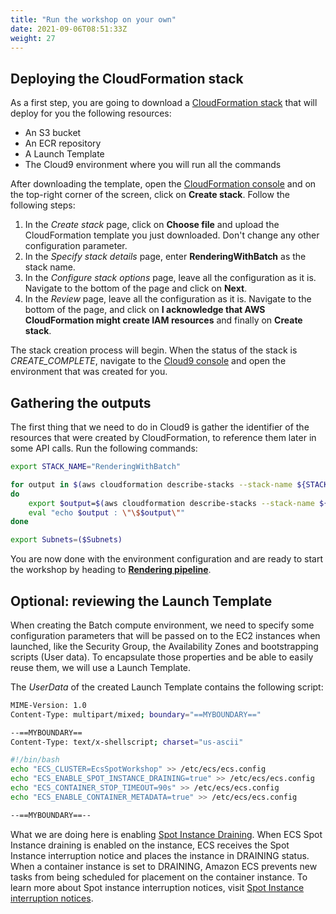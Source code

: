```yaml
---
title: "Run the workshop on your own"
date: 2021-09-06T08:51:33Z
weight: 27
---
```


## Deploying the CloudFormation stack

As a first step, you are going to download a [CloudFormation stack](https://raw.githubusercontent.com/bperezme/ec2-spot-workshops/blender_rendering_using_batch/content/rendering-with-batch/stack.yaml) that will deploy for you the following resources:

- An S3 bucket
- An ECR repository
- A Launch Template
- The Cloud9 environment where you will run all the commands

After downloading the template, open the [CloudFormation console](https://console.aws.amazon.com/cloudformation) and on the top-right corner of the screen, click on **Create stack**. Follow the following steps:

1. In the *Create stack* page, click on **Choose file** and upload the CloudFormation template you just downloaded. Don't change any other configuration parameter.
2. In the *Specify stack details* page, enter **RenderingWithBatch** as the stack name.
3. In the *Configure stack options* page, leave all the configuration as it is. Navigate to the bottom of the page and click on **Next**.
4. In the *Review* page, leave all the configuration as it is. Navigate to the bottom of the page, and click on **I acknowledge that AWS CloudFormation might create IAM resources** and finally on **Create stack**.

The stack creation process will begin. When the status of the stack is *CREATE_COMPLETE*, navigate to the [Cloud9 console](https://console.aws.amazon.com/cloud9) and open the environment that was created for you.

## Gathering the outputs

The first thing that we need to do in Cloud9 is gather the identifier of the resources that were created by CloudFormation,  to reference them later in some API calls. Run the following commands:

```bash
export STACK_NAME="RenderingWithBatch"

for output in $(aws cloudformation describe-stacks --stack-name ${STACK_NAME} --query 'Stacks[].Outputs[].OutputKey' --output text)
do
    export $output=$(aws cloudformation describe-stacks --stack-name ${STACK_NAME} --query 'Stacks[].Outputs[?OutputKey==`'$output'`].OutputValue' --output text)
    eval "echo $output : \"\$$output\""
done

export Subnets=($Subnets)
```

You are now done with the environment configuration and are ready to start the workshop by heading to [**Rendering pipeline**](/rendering-with-batch/rendering_pipeline.html). 

## Optional: reviewing the Launch Template

When creating the Batch compute environment, we need to specify some configuration parameters that will be passed on to the EC2 instances when launched, like the Security Group, the Availability Zones and bootstrapping scripts (User data). To encapsulate those properties and be able to easily reuse them, we will use a Launch Template.

The *UserData* of the created Launch Template contains the following script:

```bash
MIME-Version: 1.0
Content-Type: multipart/mixed; boundary="==MYBOUNDARY=="

--==MYBOUNDARY==
Content-Type: text/x-shellscript; charset="us-ascii"

#!/bin/bash
echo "ECS_CLUSTER=EcsSpotWorkshop" >> /etc/ecs/ecs.config
echo "ECS_ENABLE_SPOT_INSTANCE_DRAINING=true" >> /etc/ecs/ecs.config
echo "ECS_CONTAINER_STOP_TIMEOUT=90s" >> /etc/ecs/ecs.config
echo "ECS_ENABLE_CONTAINER_METADATA=true" >> /etc/ecs/ecs.config

--==MYBOUNDARY==--
```

What we are doing here is enabling [Spot Instance Draining](https://docs.aws.amazon.com/AmazonECS/latest/developerguide/container-instance-spot.html). When ECS Spot Instance draining is enabled on the instance, ECS receives the Spot Instance interruption notice and places the instance in DRAINING status. When a container instance is set to DRAINING, Amazon ECS prevents new tasks from being scheduled for placement on the container instance. To learn more about Spot instance interruption notices, visit [Spot Instance interruption notices](https://docs.aws.amazon.com/AWSEC2/latest/UserGuide/spot-interruptions.html#spot-instance-termination-notices).
